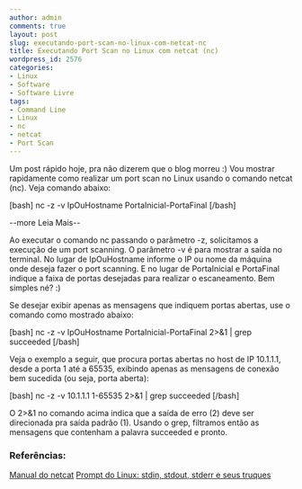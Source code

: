```yaml
---
author: admin
comments: true
layout: post
slug: executando-port-scan-no-linux-com-netcat-nc
title: Executando Port Scan no Linux com netcat (nc)
wordpress_id: 2576
categories:
- Linux
- Software
- Software Livre
tags:
- Command Line
- Linux
- nc
- netcat
- Port Scan
---
```


Um post rápido hoje, pra não dizerem que o blog morreu :)
Vou mostrar rapidamente como realizar um port scan no Linux usando o comando netcat (nc). Veja comando abaixo:

[bash]
nc -z -v IpOuHostname PortaInicial-PortaFinal
[/bash]




--more Leia Mais--


Ao executar o comando nc passando o parâmetro -z, solicitamos a execução de um port scanning.
O parâmetro -v é para mostrar a saída no terminal.
No lugar de IpOuHostname informe o IP ou nome da máquina onde deseja fazer o port scanning.
E no lugar de PortaInicial e PortaFinal indique a faixa de portas desejadas para realizar o escaneamento.
Bem simples né? :)

Se desejar exibir apenas as mensagens que indiquem portas abertas, use o comando como mostrado abaixo:

[bash]
nc -z -v IpOuHostname PortaInicial-PortaFinal 2>&1 | grep succeeded
[/bash]

Veja o exemplo a seguir, que procura portas abertas no host de IP 10.1.1.1, desde a porta 1 até a 65535, exibindo apenas as mensagens de conexão bem sucedida (ou seja, porta aberta):

[bash]
nc -z -v 10.1.1.1 1-65535 2>&1 | grep succeeded
[/bash]

O 2>&1 no comando acima indica que a saída de erro (2) deve ser direcionada pra saída padrão (1).
Usando o grep, filtramos então as mensagens que contenham a palavra succeeded e pronto.


### Referências:


[Manual do netcat](http://linux.die.net/man/1/nc)
[Prompt do Linux: stdin, stdout, stderr e seus truques](http://www.guiadopc.com.br/artigos/693/prompt-do-linux-stdin-stdout-stderr-e-seus-truques-parte-i.html)
